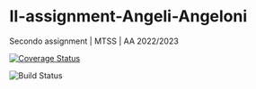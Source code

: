 # II-assignment-Angeli-Angeloni

Secondo assignment | MTSS | AA 2022/2023

[![Coverage Status](https://coveralls.io/repos/github/jacopo-angeli/II-assignment-Angeli-Angeloni/badge.svg?branch=19-predisposizione-build-automation)](https://coveralls.io/github/jacopo-angeli/II-assignment-Angeli-Angeloni?branch=19-predisposizione-build-automation)

![Build Status](https://github.com/jacopo-angeli/II-assignment-Angeli-Angeloni/actions/workflows/build.yml/badge.svg)
